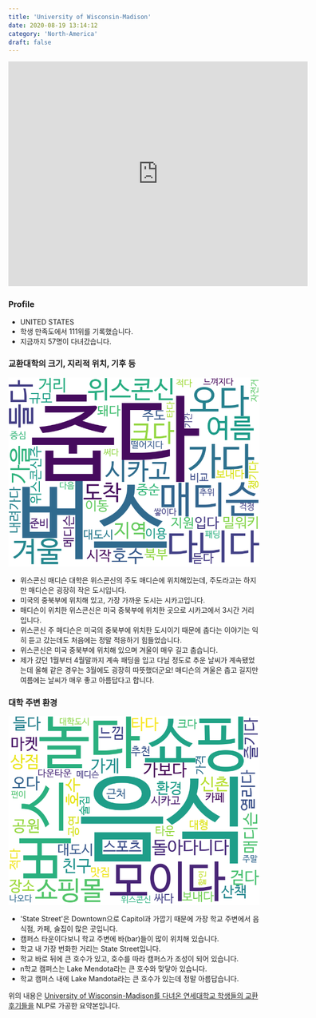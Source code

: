 ```yaml
---
title: 'University of Wisconsin-Madison'
date: 2020-08-19 13:14:12
category: 'North-America'
draft: false
---
```


<iframe
width="600"
height="450"
frameborder="0" style="border:0"
src="https://www.google.com/maps/embed/v1/place?key=AIzaSyC9e1AME-pVmWC4hBpFdu5S4dKzyepa3HQ&q=University+of+Wisconsin-Madison&center=43.076592,-89.4124875&zoom=14" allowfullscreen>
</iframe>

### Profile

* UNITED STATES
* 학생 만족도에서 111위를 기록했습니다.
* 지금까지 57명이 다녀갔습니다. 

### 교환대학의 크기, 지리적 위치, 기후 등

![gen_info-WordCloud](../univ_wordclouds_okt/gen_info/US000283_gen_info_okt.png)

* 위스콘신 매디슨 대학은 위스콘신의 주도 매디슨에 위치해있는데, 주도라고는 하지만 매디슨은 굉장히 작은 도시입니다.
* 미국의 중북부에 위치해 있고, 가장 가까운 도시는 시카고입니다.
* 매디슨이 위치한 위스콘신은 미국 중북부에 위치한 곳으로 시카고에서 3시간 거리입니다.
* 위스콘신 주 매디슨은 미국의 중북부에 위치한 도시이기 때문에 춥다는 이야기는 익히 듣고 갔는데도 처음에는 정말 적응하기 힘들었습니다.
* 위스콘신은 미국 중북부에 위치해 있으며 겨울이 매우 길고 춥습니다.
* 제가 갔던 1월부터 4월말까지 계속 패딩을 입고 다닐 정도로 추운 날씨가 계속됐었는데 올해 같은 경우는 3월에도 굉장히 따뜻했더군요! 매디슨의 겨울은 춥고 길지만 여름에는 날씨가 매우 좋고 아름답다고 합니다.


### 대학 주변 환경

![env_info-WordCloud](../univ_wordclouds_okt/env_info/US000283_env_info_okt.png)

* 'State Street'은 Downtown으로 Capitol과 가깝기 때문에 가장 학교 주변에서 음식점, 카페, 술집이 많은 곳입니다.
* 캠퍼스 타운이다보니 학교 주변에 바(bar)들이 많이 위치해 있습니다.
* 학교 내 가장 번화한 거리는 State Street입니다.
* 학교 바로 뒤에 큰 호수가 있고, 호수를 따라 캠퍼스가 조성이 되어 있습니다.
* n학교 캠퍼스는 Lake Mendota라는 큰 호수와 맞닿아 있습니다.
* 학교 캠퍼스 내에 Lake Mandota라는 큰 호수가 있는데 정말 아름답습니다.


위의 내용은 [University of Wisconsin-Madison를 다녀온 연세대학교 학생들의 교환 후기들을](http://oia.yonsei.ac.kr/partner/expReport.asp?ucode=US000283&bgbn=A) NLP로 가공한 요약본입니다. 
